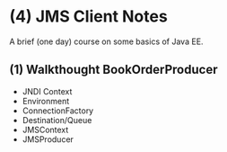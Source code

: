 # (4) JMS Client Notes

A brief (one day) course on some basics of Java EE.

## (1) Walkthought BookOrderProducer
- JNDI Context
- Environment
- ConnectionFactory
- Destination/Queue
- JMSContext
- JMSProducer
